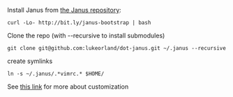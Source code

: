 Install Janus from [the Janus repository][janus-repo]:

    curl -Lo- http://bit.ly/janus-bootstrap | bash

Clone the repo (with --recursive to install submodules)

    git clone git@github.com:lukeorland/dot-janus.git ~/.janus --recursive

create symlinks

    ln -s ~/.janus/.*vimrc.* $HOME/

See [this link][customization] for more about customization


[janus-repo]: https://github.com/carlhuda/janus
[customization]: https://github.com/carlhuda/janus/wiki/Customization
